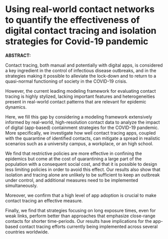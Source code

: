 # Using real-world contact networks to quantify the effectiveness of digital contact tracing and isolation strategies for Covid-19 pandemic

**ABSTRACT:**

Contact tracing, both manual and potentially with digital apps, is considered a key ingredient in the control of infectious disease outbreaks, and in the strategies making it possible to alleviate the lock-down and to return to a quasi-normal functioning of society in the COVID-19 crisis.

However, the current leading modeling framework for evaluating contact tracing is highly stylized, lacking important features
and heterogeneities present in real-world contact patterns that are relevant for epidemic dynamics.

Here, we fill this gap by considering a modeling framework extensively informed by real-world, high-resolution contact data to analyze the impact of digital (app-based) containment strategies for the COVID-19 pandemic. More specifically, we investigate how well contact tracing apps, coupled with the quarantine of identified contacts, can mitigate a spread in realistic scenarios such as a university campus, a workplace, or an high school.

We find that restrictive policies are more effective in confining the epidemics but come at the cost of quarantining a large part of the population with a consequent social cost, and that it is possible to design less limiting policies in order to avoid this effect. Our results also show that isolation and tracing alone are unlikely to be sufficient to keep an outbreak under control, and additional measures need to be implemented simultaneously. 

Moreover, we confirm that a high level of app adoption is crucial to make contact tracing an effective measure.

Finally, we find that strategies focusing on long exposure times, even for weak links, perform better than approaches that emphasize close-range contacts for shorter time-periods. Our results have implications for the app-based contact tracing efforts currently being implemented across several countries worldwide.
